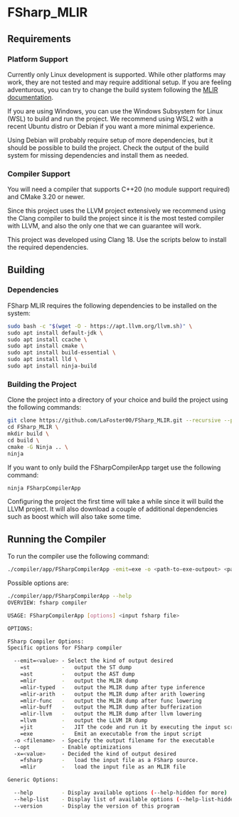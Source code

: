 # FSharp_MLIR

## Requirements

### Platform Support

Currently only Linux development is supported. While other platforms may work, they are not tested and may require
additional setup.
If you are feeling adventurous, you can try to change the build system following
the [MLIR documentation](https://mlir.llvm.org/getting_started/).

If you are using Windows, you can use the Windows Subsystem for Linux (WSL) to build and run the project.
We recommend using WSL2 with a recent Ubuntu distro or Debian if you want a more minimal experience.

Using Debian will probably require setup of more dependencies, but it should be possible to build the project.
Check the output of the build system for missing dependencies and install them as needed.

### Compiler Support

You will need a compiler that supports C++20 (no module support required) and CMake 3.20 or newer.

Since this project uses the LLVM project extensively we recommend using the Clang compiler to build the project since it
is the most tested compiler with LLVM, and also the only one that we can guarantee will work.

This project was developed using Clang 18.
Use the scripts below to install the required dependencies.

## Building

### Dependencies

FSharp MLIR requires the following dependencies to be installed on the system:
```bash
sudo bash -c "$(wget -O - https://apt.llvm.org/llvm.sh)" \
sudo apt install default-jdk \
sudo apt install ccache \
sudo apt install cmake \
sudo apt install build-essential \
sudo apt install lld \
sudo apt install ninja-build
```

### Building the Project

Clone the project into a directory of your choice and build the project using the following commands:

```bash
git clone https://github.com/LaFoster00/FSharp_MLIR.git --recursive --progress --shallow-submodules \
cd FSharp_MLIR \
mkdir build \
cd build \
cmake -G Ninja .. \
ninja
```

If you want to only build the FSharpCompilerApp target use the following command:

```bash
ninja FSharpCompilerApp
```

Configuring the project the first time will take a while since it will build the LLVM project. It will also download a
couple of additional dependencies such as boost which will also take some time.

## Running the Compiler
To run the compiler use the following command:

```bash
./compiler/app/FSharpCompilerApp -emit=exe -o <path-to-exe-outpout> <path-to-fsharp-source-file>
```

Possible options are:
```bash
./compiler/app/FSharpCompilerApp --help
OVERVIEW: fsharp compiler

USAGE: FSharpCompilerApp [options] <input fsharp file>

OPTIONS:

FSharp Compiler Options:
Specific options for FSharp compiler

  --emit=<value> - Select the kind of output desired
    =st          -   output the ST dump
    =ast         -   output the AST dump
    =mlir        -   output the MLIR dump
    =mlir-typed  -   output the MLIR dump after type inference
    =mlir-arith  -   output the MLIR dump after arith lowering
    =mlir-func   -   output the MLIR dump after func lowering
    =mlir-buff   -   output the MLIR dump after bufferization
    =mlir-llvm   -   output the MLIR dump after llvm lowering
    =llvm        -   output the LLVM IR dump
    =jit         -   JIT the code and run it by executing the input script
    =exe         -   Emit an executable from the input script
  -o <filename>  - Specify the output filename for the executable
  --opt          - Enable optimizations
  -x=<value>     - Decided the kind of output desired
    =fsharp      -   load the input file as a FSharp source.
    =mlir        -   load the input file as an MLIR file

Generic Options:

  --help         - Display available options (--help-hidden for more)
  --help-list    - Display list of available options (--help-list-hidden for more)
  --version      - Display the version of this program

```
